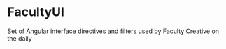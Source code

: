 FacultyUI
=========

Set of Angular interface directives and filters used by Faculty Creative on the daily

